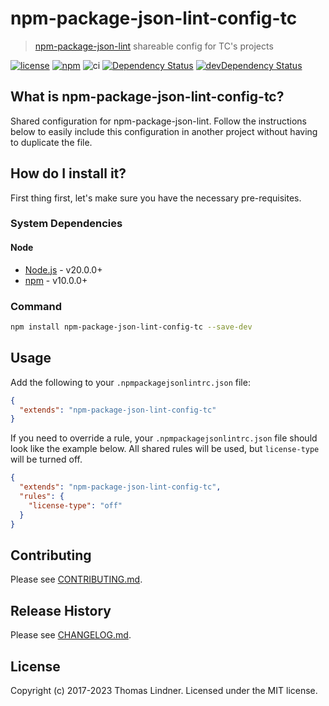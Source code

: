 # npm-package-json-lint-config-tc

> [npm-package-json-lint](https://github.com/tclindner/npm-package-json-lint) shareable config for TC's projects


[![license](https://img.shields.io/github/license/tclindner/npm-package-json-lint-config-tc.svg?maxAge=2592000&style=flat-square)](https://github.com/tclindner/npm-package-json-lint-config-tc/blob/master/LICENSE)
[![npm](https://img.shields.io/npm/v/npm-package-json-lint-config-tc.svg?maxAge=2592000?style=flat-square)](https://www.npmjs.com/package/npm-package-json-lint-config-tc)
![ci](https://github.com/tclindner/npm-package-json-lint-config-tc/workflows/ci/badge.svg?branch=master)
[![Dependency Status](https://david-dm.org/tclindner/npm-package-json-lint-config-tc.svg?style=flat-square)](https://david-dm.org/tclindner/npm-package-json-lint-config-tc)
[![devDependency Status](https://david-dm.org/tclindner/npm-package-json-lint-config-tc/dev-status.svg?style=flat-square)](https://david-dm.org/tclindner/npm-package-json-lint-config-tc#info=devDependencies)


## What is npm-package-json-lint-config-tc?

Shared configuration for npm-package-json-lint. Follow the instructions below to easily include this configuration in another project without having to duplicate the file.

## How do I install it?

First thing first, let's make sure you have the necessary pre-requisites.

### System Dependencies

#### Node

* [Node.js](https://nodejs.org/) - v20.0.0+
* [npm](http://npmjs.com) - v10.0.0+

### Command

```bash
npm install npm-package-json-lint-config-tc --save-dev
```

## Usage

Add the following to your `.npmpackagejsonlintrc.json` file:

```json
{
  "extends": "npm-package-json-lint-config-tc"
}
```

If you need to override a rule, your `.npmpackagejsonlintrc.json` file should look like the example below. All shared rules will be used, but `license-type` will be turned off.

```json
{
  "extends": "npm-package-json-lint-config-tc",
  "rules": {
    "license-type": "off"
  }
}
```

## Contributing

Please see [CONTRIBUTING.md](CONTRIBUTING.md).

## Release History

Please see [CHANGELOG.md](CHANGELOG.md).

## License

Copyright (c) 2017-2023 Thomas Lindner. Licensed under the MIT license.
